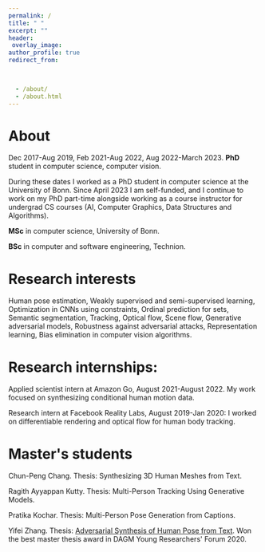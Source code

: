 ```yaml
---
permalink: /
title: " "
excerpt: ""
header:
 overlay_image:
author_profile: true
redirect_from: 


 
  - /about/
  - /about.html
---
```


About
======  
Dec 2017-Aug 2019, Feb 2021-Aug 2022, Aug 2022-March 2023. **PhD** student in computer science, computer vision.

During these dates I worked as a PhD student in computer science at the University of Bonn. Since April 2023 I am self-funded, and I continue to work on my PhD part-time alongside working as a course instructor for undergrad CS courses (AI, Computer Graphics, Data Structures and Algorithms).

**MSc** in computer science, University of Bonn.

**BSc** in computer and software engineering, Technion. 


Research interests
======
Human pose estimation, Weakly supervised and semi-supervised learning, Optimization in CNNs using constraints, Ordinal prediction for sets, Semantic segmentation, Tracking, Optical flow, Scene flow, Generative adversarial models, Robustness against adversarial attacks, Representation learning, Bias elimination in computer vision algorithms. 


Research internships:
======
Applied scientist intern at Amazon Go, August 2021-August 2022. My work focused on synthesizing conditional human motion data.

Research intern at Facebook Reality Labs, August 2019-Jan 2020: I worked on differentiable rendering and optical flow for human body tracking. 

Master's students
======
Chun-Peng Chang. Thesis: Synthesizing 3D Human Meshes from Text.

Ragith Ayyappan Kutty. Thesis: Multi-Person Tracking Using Generative Models.

Pratika Kochar. Thesis: Multi-Person Pose Generation from Captions.

Yifei Zhang. Thesis: [Adversarial Synthesis of Human Pose from Text](https://arxiv.org/abs/2005.00340). Won the best master thesis award in DAGM Young Researchers' Forum 2020.
